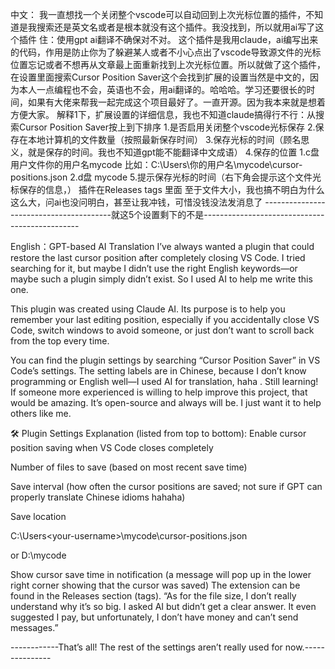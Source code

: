 中文：
我一直想找一个关闭整个vscode可以自动回到上次光标位置的插件，不知道是我搜索还是英文名或者是根本就没有这个插件。我没找到，所以就用ai写了这个插件 住：使用gpt ai翻译不确保对不对。
这个插件是我用claude，ai编写出来的代码，作用是防止你为了躲避某人或者不小心点出了vscode导致源文件的光标位置忘记或者不想再从文章最上面重新找到上次光标位置。所以就做了这个插件，在设置里面搜索Cursor Position Saver这个会找到扩展的设置当然是中文的，因为本人一点编程也不会，英语也不会，用ai翻译的。哈哈哈。学习还要很长的时间，如果有大佬来帮我一起完成这个项目最好了。一直开源。因为我本来就是想着方便大家。
解释1下，扩展设置的详细信息，我也不知道claude搞得行不行：从搜索Cursor Position Saver按上到下排序
1.是否启用关闭整个vscode光标保存
2.保存在本地计算机的文件数量（按照最新保存时间）
3.保存光标的时间（顾名思义，就是保存的时间。我也不知道gpt能不能翻译中文成语）
4.保存的位置 1.c盘用户文件你的用户名mycode 比如：C:\Users\你的用户名\mycode\cursor-positions.json 2.d盘 mycode
5.提示保存光标的时间（右下角会提示这个文件光标保存的信息，） 插件在Releases tags 里面 至于文件大小，我也搞不明白为什么这么大，问ai也没问明白，甚至让我冲钱，可惜没钱没法发消息了
----------------------------------------就这5个设置剩下的不是-----------------------------------------------

English：GPT-based AI Translation
I’ve always wanted a plugin that could restore the last cursor position after completely closing VS Code. I tried searching for it, but maybe I didn’t use the right English keywords—or maybe such a plugin simply didn’t exist. So I used AI to help me write this one.

This plugin was created using Claude AI. Its purpose is to help you remember your last editing position, especially if you accidentally close VS Code, switch windows to avoid someone, or just don’t want to scroll back from the top every time.

You can find the plugin settings by searching “Cursor Position Saver” in VS Code’s settings. The setting labels are in Chinese, because I don’t know programming or English well—I used AI for translation, haha . Still learning! If someone more experienced is willing to help improve this project, that would be amazing. It’s open-source and always will be. I just want it to help others like me.

🛠 Plugin Settings Explanation (listed from top to bottom):
Enable cursor position saving when VS Code closes completely

Number of files to save (based on most recent save time)

Save interval (how often the cursor positions are saved; not sure if GPT can properly translate Chinese idioms hahaha)

Save location

C:\Users\<your-username>\mycode\cursor-positions.json

or D:\mycode

Show cursor save time in notification (a message will pop up in the lower right corner showing that the cursor was saved) The extension can be found in the Releases section (tags). “As for the file size, I don’t really understand why it’s so big. I asked AI but didn’t get a clear answer. It even suggested I pay, but unfortunately, I don’t have money and can’t send messages.”

------------That’s all! The rest of the settings aren’t really used for now.---------------
